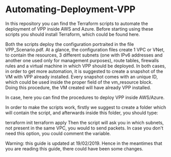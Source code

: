 # Automating-Deployment-VPP

In this repository you can find the Terraform scripts to automate the deployment of VPP inside AWS and Azure. Before starting using these scripts you should install Terraform, which could be found here.

Both the scripts deploy the configuration portraited in the file VPP_Scenario.pdf. At a glance, the configuration files create 1 VPC or VNet, to contain the resources, 3 different subnets (one with IPv6 addresses and another one used only for management purposes), route tables, firewalls rules and a virtual machine in which VPP should be deployed. In both cases, in order to get more automation, it is suggested to create a snapshot of the VM with VPP already installed. Every snapshot comes with an unique ID, which could be used inside the proper field of the vm_resource block. Doing this procedure, the VM created will have already VPP installed.

In case, here you can find the procedures to deploy VPP inside AWS/Azure.

In order to make the scripts work, firstly we suggest to create a folder which will contain the script, and afterwards inside this folder, you should type:

terraform init
terraform apply
Then the script will ask you in which subnets, not present in the same VPC, you would to send packets. In case you don't need this option, you could comment the variable.

Warning: this guide is updated at 19/02/2019. Hence in the meantimes that you are reading this guide, there could have been some changes. 
